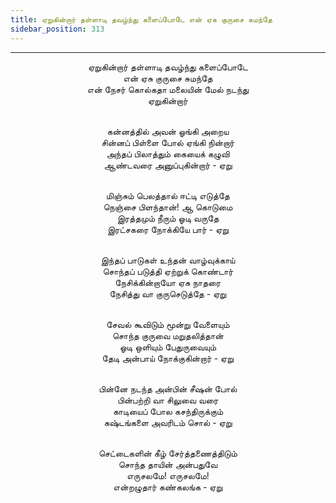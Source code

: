 ```yaml
---
title: ஏறுகின்றார் தள்ளாடி தவழ்ந்து களைப்போடே என் ஏசு குருசை சுமந்தே
sidebar_position: 313
---
```


---
<center>
ஏறுகின்றார் தள்ளாடி தவழ்ந்து களைப்போடே<br/>
என் ஏசு குருசை சுமந்தே<br/>
என் நேசர் கொல்கதா மலையின் மேல் நடந்து<br/>
ஏறுகின்றார்<br/><br/>

கன்னத்தில் அவன் ஓங்கி அறைய<br/>
சின்னப் பிள்ளை போல் ஏங்கி நின்றார்<br/>
அந்தப் பிலாத்தும் கையைக் கழுவி<br/>
ஆண்டவரை அனுப்புகின்றார்                - ஏறு<br/><br/>

மிஞ்சும் பெலத்தால் ஈட்டி எடுத்தே<br/>
நெஞ்சை பிளந்தான்! ஆ கொடுமை<br/>
இரத்தமும் நீரும் ஓடி வருதே<br/>
இரட்சகரை நோக்கியே பார்                - ஏறு<br/><br/>

இந்தப் பாடுகள் உந்தன் வாழ்வுக்காய்<br/>
சொந்தப் படுத்தி ஏற்றுக் கொண்டார்<br/>
நேசிக்கின்றாயோ ஏசு நாதரை<br/>
நேசித்து வா குருசெடுத்தே                - ஏறு<br/><br/>

சேவல் கூவிடும் மூன்று வேளையும்<br/>
சொந்த குருவை மறுதலித்தான்<br/>
ஓடி ஒளியும் பேதுருவையும்<br/>
தேடி அன்பாய் நோக்குகின்றார்                - ஏறு<br/><br/>

பின்னே நடந்த அன்பின் சீஷன் போல்<br/>
பின்பற்றி வா சிலுவை வரை<br/>
காடியைப் போல கசந்திருக்கும்<br/>
கஷ்டங்களை அவரிடம் சொல்                - ஏறு<br/><br/>

செட்டைகளின் கீழ் சேர்த்தணைத்திடும்<br/>
சொந்த தாயின் அன்பதுவே<br/>
எருசலமே! எருசலமே!<br/>
என்றழுதார் கண்கலங்க                    - ஏறு
</center>